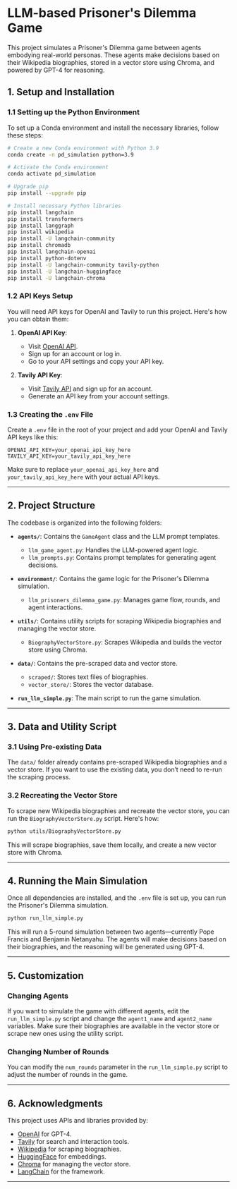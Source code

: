 # LLM-based Prisoner's Dilemma Game

This project simulates a Prisoner's Dilemma game between agents embodying real-world personas. These agents make decisions based on their Wikipedia biographies, stored in a vector store using Chroma, and powered by GPT-4 for reasoning.

## **1. Setup and Installation**

### **1.1 Setting up the Python Environment**

To set up a Conda environment and install the necessary libraries, follow these steps:

```bash
# Create a new Conda environment with Python 3.9
conda create -n pd_simulation python=3.9

# Activate the Conda environment
conda activate pd_simulation

# Upgrade pip
pip install --upgrade pip

# Install necessary Python libraries
pip install langchain
pip install transformers
pip install langgraph
pip install wikipedia
pip install -U langchain-community
pip install chromadb
pip install langchain-openai
pip install python-dotenv
pip install -U langchain-community tavily-python
pip install -U langchain-huggingface
pip install -U langchain-chroma
```

### **1.2 API Keys Setup**

You will need API keys for OpenAI and Tavily to run this project. Here's how you can obtain them:

1. **OpenAI API Key**:
   - Visit [OpenAI API](https://beta.openai.com/signup/).
   - Sign up for an account or log in.
   - Go to your API settings and copy your API key.
   
2. **Tavily API Key**:
   - Visit [Tavily API](https://tavily.com) and sign up for an account.
   - Generate an API key from your account settings.

### **1.3 Creating the `.env` File**

Create a `.env` file in the root of your project and add your OpenAI and Tavily API keys like this:

```
OPENAI_API_KEY=your_openai_api_key_here
TAVILY_API_KEY=your_tavily_api_key_here
```

Make sure to replace `your_openai_api_key_here` and `your_tavily_api_key_here` with your actual API keys.

---

## **2. Project Structure**

The codebase is organized into the following folders:

- **`agents/`**: Contains the `GameAgent` class and the LLM prompt templates.
  - `llm_game_agent.py`: Handles the LLM-powered agent logic.
  - `llm_prompts.py`: Contains prompt templates for generating agent decisions.
  
- **`environment/`**: Contains the game logic for the Prisoner's Dilemma simulation.
  - `llm_prisoners_dilemma_game.py`: Manages game flow, rounds, and agent interactions.
  
- **`utils/`**: Contains utility scripts for scraping Wikipedia biographies and managing the vector store.
  - `BiographyVectorStore.py`: Scrapes Wikipedia and builds the vector store using Chroma.
  
- **`data/`**: Contains the pre-scraped data and vector store.
  - `scraped/`: Stores text files of biographies.
  - `vector_store/`: Stores the vector database.
  
- **`run_llm_simple.py`**: The main script to run the game simulation.

---

## **3. Data and Utility Script**

### **3.1 Using Pre-existing Data**

The `data/` folder already contains pre-scraped Wikipedia biographies and a vector store. If you want to use the existing data, you don’t need to re-run the scraping process.

### **3.2 Recreating the Vector Store**

To scrape new Wikipedia biographies and recreate the vector store, you can run the `BiographyVectorStore.py` script. Here's how:

```bash
python utils/BiographyVectorStore.py
```

This will scrape biographies, save them locally, and create a new vector store with Chroma.

---

## **4. Running the Main Simulation**

Once all dependencies are installed, and the `.env` file is set up, you can run the Prisoner's Dilemma simulation.

```bash
python run_llm_simple.py
```

This will run a 5-round simulation between two agents—currently Pope Francis and Benjamin Netanyahu. The agents will make decisions based on their biographies, and the reasoning will be generated using GPT-4.

---

## **5. Customization**

### **Changing Agents**

If you want to simulate the game with different agents, edit the `run_llm_simple.py` script and change the `agent1_name` and `agent2_name` variables. Make sure their biographies are available in the vector store or scrape new ones using the utility script.

### **Changing Number of Rounds**

You can modify the `num_rounds` parameter in the `run_llm_simple.py` script to adjust the number of rounds in the game.

---

## **6. Acknowledgments**

This project uses APIs and libraries provided by:

- [OpenAI](https://openai.com) for GPT-4.
- [Tavily](https://tavily.com) for search and interaction tools.
- [Wikipedia](https://www.wikipedia.org/) for scraping biographies.
- [HuggingFace](https://huggingface.co/) for embeddings.
- [Chroma](https://www.trychroma.com/) for managing the vector store.
- [LangChain](https://langchain.com/) for the framework.

---